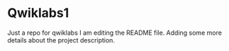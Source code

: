 # Qwiklabs1
Just a repo for qwiklabs
I am editing the README file. Adding some more details about the project description.
